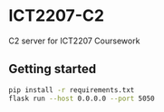 # ICT2207-C2
C2 server for ICT2207 Coursework

## Getting started
```bash
pip install -r requirements.txt
flask run --host 0.0.0.0 --port 5050
```
